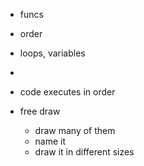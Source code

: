 - funcs
- order
- loops, variables
-


- code executes in order

- free draw
	- draw many of them
	- name it
	- draw it in different sizes
